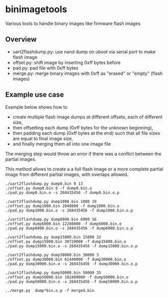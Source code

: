 # binimagetools
Various tools to handle binary images like firmware flash images

## Overview 

- uart2flashdump.py: use nand dump on uboot via serial port to make flash image
- offset.py: shift image by inserting 0xff bytes before
- pad.py: pad file with 0xff bytes
- merge.py: merge binary images with 0xff as "erased" or "empty" (flash images)

## Example use case

Example below shows how to 
- create multiple flash image dumps at different offsets, each of different size, 
- then offsetting each dump (0xff bytes for the unknown beginning), 
- then padding each dump (0xff bytes at the end) such that all file sizes are equal to final image size, 
- and finally merging them all into one image file

The merging step would throw an error if there was a conflict between the partial images. 

This method allows to create a a full flash image or a more complete partial image from different partial images, with overlaps allowed. 

```
./uart2flashdump.py dump0.bin 0 13
./offset.py dump0.bin 0 -f dump0.bin.o
./pad.py dump0.bin.o -s 268435456 -f dump0.bin.o.p

./uart2flashdump.py dump1000.bin 1000 19
./offset.py dump1000.bin 2048000 -f dump1000.bin.o
./pad.py dump1000.bin.o -s 268435456 -f dump1000.bin.o.p

./uart2flashdump.py dump6000.bin 6000 16
./offset.py dump6000.bin 12288000 -f dump6000.bin.o
./pad.py dump6000.bin.o -s 268435456 -f dump6000.bin.o.p

./uart2flashdump.py dump15000.bin 15000 32
./offset.py dump15000.bin 30720000 -f dump15000.bin.o
./pad.py dump15000.bin.o -s 268435456 -f dump15000.bin.o.p

./uart2flashdump.py dump30000.bin 30000 3
./offset.py dump30000.bin 61440000 -f dump30000.bin.o
./pad.py dump30000.bin.o -s 268435456 -f dump30000.bin.o.p

./uart2flashdump.py dump50000.bin 50000 35
./offset.py dump50000.bin 102400000 -f dump50000.bin.o
./pad.py dump50000.bin.o -s 268435456 -f dump50000.bin.o.p

../merge.py  dump*bin.o.p -f merged.bin
```
